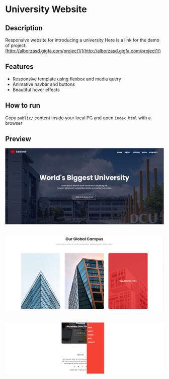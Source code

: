 # University Website

## Description
Responsive website for introducing a university 
Here is a link for the demo of project:  
[http://alborzasd.gigfa.com/project1/](http://alborzasd.gigfa.com/project1/)

## Features
- Responsive template using flexbox and media query
- Animative navbar and buttons
- Beautiful hover effects

## How to run
Copy `public/` content inside your local PC and open `index.html` with a browser

## Preview
![preview-01](https://github.com/alborzasd/university-website/blob/main/preview/preview-01.png?raw=true)  
<br><br>
![preview-02](https://github.com/alborzasd/university-website/blob/main/preview/preview-02.png?raw=true)  
<br><br>
![preview-03](https://github.com/alborzasd/university-website/blob/main/preview/preview-03.png?raw=true)
